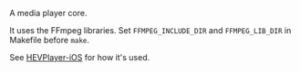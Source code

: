 A media player core.

It uses the FFmpeg libraries.
Set `FFMPEG_INCLUDE_DIR` and `FFMPEG_LIB_DIR` in Makefile before `make`.

See [HEVPlayer-iOS](https://github.com/shengbinmeng/HEVPlayer-iOS) for how it's used.
